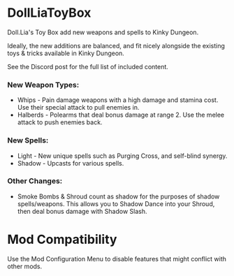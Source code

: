 # DollLiaToyBox

Doll.Lia's Toy Box add new weapons and spells to Kinky Dungeon.

Ideally, the new additions are balanced, and fit nicely alongside
 the existing toys & tricks available in Kinky Dungeon.

See the Discord post for the full list of included content.


### New Weapon Types:
- Whips - Pain damage weapons with a high damage and stamina cost. Use their special attack to pull enemies in.
- Halberds - Polearms that deal bonus damage at range 2. Use the melee attack to push enemies back.

### New Spells:
 - Light  - New unique spells such as Purging Cross, and self-blind synergy.
 - Shadow - Upcasts for various spells.

### Other Changes:
- Smoke Bombs & Shroud count as shadow for the purposes of shadow spells/weapons. This allows you to Shadow Dance into your Shroud, then deal bonus damage with Shadow Slash.


# Mod Compatibility

Use the Mod Configuration Menu to disable features that might conflict with other mods.

